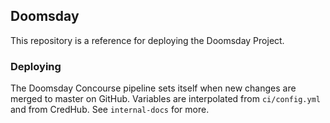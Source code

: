 ## Doomsday

This repository is a reference for deploying the Doomsday Project.

### Deploying

The Doomsday Concourse pipeline sets itself when new changes are merged to master on GitHub. Variables are interpolated from `ci/config.yml` and from CredHub. See `internal-docs` for more.
